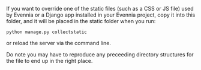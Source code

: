 If you want to override one of the static files (such as a CSS or JS file) used by Evennia or a Django app installed in your Evennia project, copy it into this folder, and it will be placed in the static folder when you run:

    python manage.py collectstatic

or reload the server via the command line.

Do note you may have to reproduce any preceeding directory structures for the file to end up in the right place.
